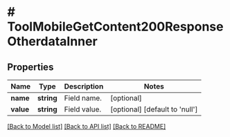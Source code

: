 # # ToolMobileGetContent200ResponseOtherdataInner

## Properties

Name | Type | Description | Notes
------------ | ------------- | ------------- | -------------
**name** | **string** | Field name. | [optional]
**value** | **string** | Field value. | [optional] [default to 'null']

[[Back to Model list]](../../README.md#models) [[Back to API list]](../../README.md#endpoints) [[Back to README]](../../README.md)

